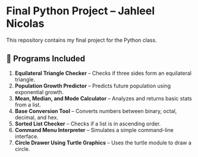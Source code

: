 # Final Python Project – Jahleel Nicolas

This repository contains my final project for the Python class.

## 🔢 Programs Included

1. **Equilateral Triangle Checker** – Checks if three sides form an equilateral triangle.
2. **Population Growth Predictor** – Predicts future population using exponential growth.
3. **Mean, Median, and Mode Calculator** – Analyzes and returns basic stats from a list.
4. **Base Conversion Tool** – Converts numbers between binary, octal, decimal, and hex.
5. **Sorted List Checker** – Checks if a list is in ascending order.
6. **Command Menu Interpreter** – Simulates a simple command-line interface.
7. **Circle Drawer Using Turtle Graphics** – Uses the turtle module to draw a circle.

